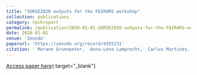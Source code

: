 ```yaml
---
title: "SORSE2020 outputs for the FAIR4RS workshop"
collection: publications
category: techreport
permalink: /publication/2020-01-01-SORSE2020-outputs-for-the-FAIR4RS-workshop
date: 2020-01-01
venue: 'Zenodo'
paperurl: 'https://zenodo.org/record/4355231'
citation: ' Morane Gruenpeter,  Anna-Lena Lamprecht,  Carlos Martinez,  Fotis Psomopoulos,  Michelle Barker,  Paula Martinez,  Neil Chue,  Leyla Garcia,  Daniel Katz,  Jennifer Harrow,  Mateusz Kuzak, &quot;SORSE2020 outputs for the FAIR4RS workshop.&quot; Zenodo, 2020.'
---
```

[Access paper here](https://zenodo.org/record/4355231){:target="_blank"}
